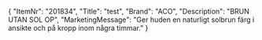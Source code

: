 {
  "ItemNr": "201834",
  "Title": "test",
  "Brand": "ACO",
  "Description": "BRUN UTAN SOL OP",
  "MarketingMessage": "Ger huden en naturligt solbrun färg i ansikte och på kropp inom några timmar."
}